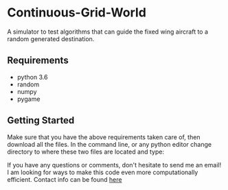 # Continuous-Grid-World

A simulator to test algorithms that can guide the fixed wing aircraft to a random generated destination.

## Requirements

* python 3.6
* random
* numpy
* pygame


## Getting Started

Make sure that you have the above requirements taken care of, then download all the files. In the command line, or any python editor change directory to where these two files are located and type:




If you have any questions or comments, don't hesitate to send me an email! I am looking for ways to make this code even more computationally efficient. Contact info can be found [here](https://xuxiyang1993.github.io/)
